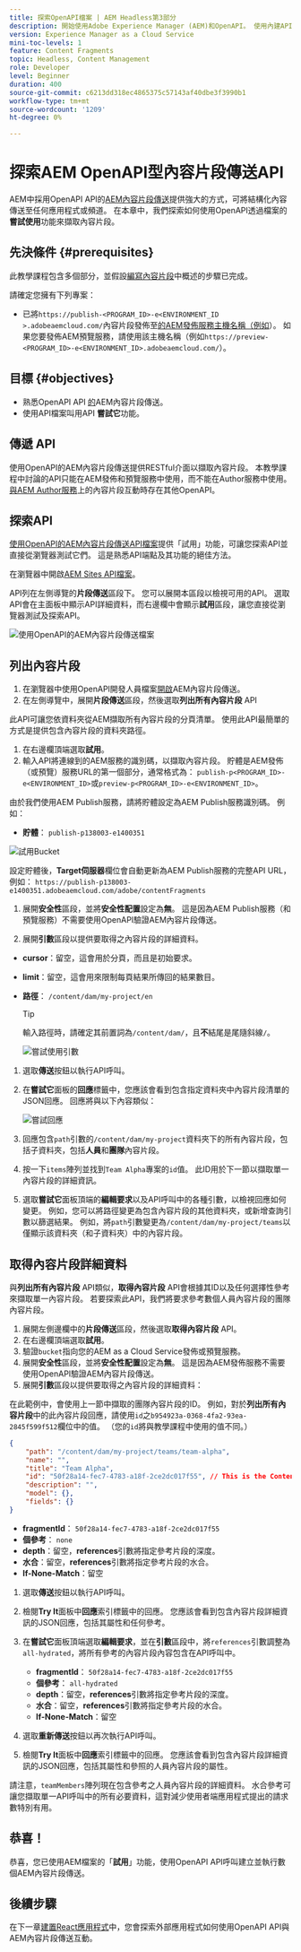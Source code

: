 ```yaml
---
title: 探索OpenAPI檔案 | AEM Headless第3部分
description: 開始使用Adobe Experience Manager (AEM)和OpenAPI。 使用內建API檔案探索AEM的OpenAPI型內容片段傳送API。 瞭解AEM如何根據內容片段模型自動產生OpenAPI結構描述。 使用API檔案嘗試建構基本查詢。
version: Experience Manager as a Cloud Service
mini-toc-levels: 1
feature: Content Fragments
topic: Headless, Content Management
role: Developer
level: Beginner
duration: 400
source-git-commit: c6213dd318ec4865375c57143af40dbe3f3990b1
workflow-type: tm+mt
source-wordcount: '1209'
ht-degree: 0%

---
```



# 探索AEM OpenAPI型內容片段傳送API

AEM中採用OpenAPI API的[AEM內容片段傳送](https://developer.adobe.com/experience-cloud/experience-manager-apis/api/stable/contentfragments/delivery/)提供強大的方式，可將結構化內容傳送至任何應用程式或頻道。 在本章中，我們探索如何使用OpenAPI透過檔案的&#x200B;**嘗試使用**&#x200B;功能來擷取內容片段。

## 先決條件 {#prerequisites}

此教學課程包含多個部分，並假設[編寫內容片段](./2-author-content-fragments.md)中概述的步驟已完成。

請確定您擁有下列專案：

* 已將`https://publish-<PROGRAM_ID>-e<ENVIRONMENT_ID >.adobeaemcloud.com/`內容片段發佈至[的AEM發佈服務主機名稱（例如](./2-author-content-fragments.md#publish-content-fragments)）。 如果您要發佈AEM預覽服務，請使用該主機名稱（例如`https://preview-<PROGRAM_ID>-e<ENVIRONMENT_ID>.adobeaemcloud.com/`）。

## 目標 {#objectives}

* 熟悉OpenAPI API [的](https://developer.adobe.com/experience-cloud/experience-manager-apis/api/stable/contentfragments/delivery/)AEM內容片段傳送。
* 使用API檔案叫用API **嘗試它**&#x200B;功能。

## 傳遞 API

使用OpenAPI的AEM內容片段傳送提供RESTful介面以擷取內容片段。 本教學課程中討論的API只能在AEM發佈和預覽服務中使用，而不能在Author服務中使用。 [與AEM Author服務](https://developer.adobe.com/experience-cloud/experience-manager-apis/api/stable/sites/)上的內容片段互動時存在其他OpenAPI。

## 探索API

[使用OpenAPI的AEM內容片段傳送API檔案](https://developer.adobe.com/experience-cloud/experience-manager-apis/api/stable/contentfragments/delivery/)提供「試用」功能，可讓您探索API並直接從瀏覽器測試它們。 這是熟悉API端點及其功能的絕佳方法。

在瀏覽器中開啟[AEM Sites API檔案](https://developer.adobe.com/experience-cloud/experience-manager-apis/api/stable/contentfragments/delivery/)。

API列在左側導覽的&#x200B;**片段傳送**&#x200B;區段下。 您可以展開本區段以檢視可用的API。 選取API會在主面板中顯示API詳細資料，而右邊欄中會顯示&#x200B;**試用**&#x200B;區段，讓您直接從瀏覽器測試及探索API。

![使用OpenAPI的AEM內容片段傳送檔案](./assets/3/docs-overview.png)

## 列出內容片段

1. 在瀏覽器中使用OpenAPI開發人員檔案[開啟](https://developer.adobe.com/experience-cloud/experience-manager-apis/api/stable/contentfragments/delivery/)AEM內容片段傳送。
1. 在左側導覽中，展開&#x200B;**片段傳送**&#x200B;區段，然後選取&#x200B;**列出所有內容片段** API

此API可讓您依資料夾從AEM擷取所有內容片段的分頁清單。 使用此API最簡單的方式是提供包含內容片段的資料夾路徑。

1. 在右邊欄頂端選取&#x200B;**試用**。
1. 輸入API將連線到的AEM服務的識別碼，以擷取內容片段。 貯體是AEM發佈（或預覽）服務URL的第一個部分，通常格式為： `publish-p<PROGRAM_ID>-e<ENVIRONMENT_ID>`或`preview-p<PROGRAM_ID>-e<ENVIRONMENT_ID>`。

由於我們使用AEM Publish服務，請將貯體設定為AEM Publish服務識別碼。 例如：

* **貯體**： `publish-p138003-e1400351`

![試用Bucket](./assets/3/try-it-bucket.png)

設定貯體後，**Target伺服器**&#x200B;欄位會自動更新為AEM Publish服務的完整API URL，例如： `https://publish-p138003-e1400351.adobeaemcloud.com/adobe/contentFragments`

1. 展開&#x200B;**安全性**&#x200B;區段，並將&#x200B;**安全性配置**&#x200B;設定為&#x200B;**無**。 這是因為AEM Publish服務（和預覽服務）不需要使用OpenAPI驗證AEM內容片段傳送。

1. 展開&#x200B;**引數**&#x200B;區段以提供要取得之內容片段的詳細資料。

* **cursor**：留空，這會用於分頁，而且是初始要求。
* **limit**：留空，這會用來限制每頁結果所傳回的結果數目。
* **路徑**： `/content/dam/my-project/en`

  >[!TIP]
  > 輸入路徑時，請確定其前置詞為`/content/dam/`，且&#x200B;**不**&#x200B;結尾是尾隨斜線`/`。

  ![嘗試使用引數](assets/3/try-it-parameters.png)

1. 選取&#x200B;**傳送**&#x200B;按鈕以執行API呼叫。
1. 在&#x200B;**嘗試它**&#x200B;面板的&#x200B;**回應**&#x200B;標籤中，您應該會看到包含指定資料夾中內容片段清單的JSON回應。 回應將與以下內容類似：

   ![嘗試回應](./assets/3/try-it-response.png)

1. 回應包含`path`引數的`/content/dam/my-project`資料夾下的所有內容片段，包括子資料夾，包括&#x200B;**人員**&#x200B;和&#x200B;**團隊**&#x200B;內容片段。
1. 按一下`items`陣列並找到`Team Alpha`專案的`id`值。 此ID用於下一節以擷取單一內容片段的詳細資訊。
1. 選取&#x200B;**嘗試它**&#x200B;面板頂端的&#x200B;**編輯要求**&#x200B;以及API呼叫中的各種引數，以檢視回應如何變更。 例如，您可以將路徑變更為包含內容片段的其他資料夾，或新增查詢引數以篩選結果。 例如，將`path`引數變更為`/content/dam/my-project/teams`以僅顯示該資料夾（和子資料夾）中的內容片段。

## 取得內容片段詳細資料

與&#x200B;**列出所有內容片段** API類似，**取得內容片段** API會根據其ID以及任何選擇性參考來擷取單一內容片段。 若要探索此API，我們將要求參考數個人員內容片段的團隊內容片段。

1. 展開左側邊欄中的&#x200B;**片段傳送**&#x200B;區段，然後選取&#x200B;**取得內容片段** API。
1. 在右邊欄頂端選取&#x200B;**試用**。
1. 驗證`bucket`指向您的AEM as a Cloud Service發佈或預覽服務。
1. 展開&#x200B;**安全性**&#x200B;區段，並將&#x200B;**安全性配置**&#x200B;設定為&#x200B;**無**。 這是因為AEM發佈服務不需要使用OpenAPI驗證AEM內容片段傳送。
1. 展開&#x200B;**引數**&#x200B;區段以提供要取得之內容片段的詳細資料：

在此範例中，會使用上一節中擷取的團隊內容片段的ID。 例如，對於&#x200B;**列出所有內容片段**&#x200B;中的此內容片段回應，請使用`id`之`b954923a-0368-4fa2-93ea-2845f599f512`欄位中的值。 （您的`id`將與教學課程中使用的值不同。）

```json
{
    "path": "/content/dam/my-project/teams/team-alpha",
    "name": "",
    "title": "Team Alpha",
    "id": "50f28a14-fec7-4783-a18f-2ce2dc017f55", // This is the Content Fragment ID
    "description": "",
    "model": {},
    "fields": {} 
}
```

* **fragmentId**： `50f28a14-fec7-4783-a18f-2ce2dc017f55`
* **個參考**： `none`
* **depth**：留空，**references**&#x200B;引數將指定參考片段的深度。
* **水合**：留空，**references**&#x200B;引數將指定參考片段的水合。
* **If-None-Match**：留空

1. 選取&#x200B;**傳送**&#x200B;按鈕以執行API呼叫。
1. 檢閱&#x200B;**Try It**&#x200B;面板中&#x200B;**回應**&#x200B;索引標籤中的回應。 您應該會看到包含內容片段詳細資訊的JSON回應，包括其屬性和任何參考。
1. 在&#x200B;**嘗試它**&#x200B;面板頂端選取&#x200B;**編輯要求**，並在&#x200B;**引數**&#x200B;區段中，將`references`引數調整為`all-hydrated`，將所有參考的內容片段內容包含在API呼叫中。

   * **fragmentId**： `50f28a14-fec7-4783-a18f-2ce2dc017f55`
   * **個參考**： `all-hydrated`
   * **depth**：留空，**references**&#x200B;引數將指定參考片段的深度。
   * **水合**：留空，**references**&#x200B;引數將指定參考片段的水合。
   * **If-None-Match**：留空

1. 選取&#x200B;**重新傳送**&#x200B;按鈕以再次執行API呼叫。
1. 檢閱&#x200B;**Try It**&#x200B;面板中&#x200B;**回應**&#x200B;索引標籤中的回應。 您應該會看到包含內容片段詳細資訊的JSON回應，包括其屬性和參照的人員內容片段的屬性。

請注意，`teamMembers`陣列現在包含參考之人員內容片段的詳細資料。 水合參考可讓您擷取單一API呼叫中的所有必要資料，這對減少使用者端應用程式提出的請求數特別有用。

## 恭喜！

恭喜，您已使用AEM檔案的「**試用**」功能，使用OpenAPI API呼叫建立並執行數個AEM內容片段傳送。

## 後續步驟

在下一章[建置React應用程式](./4-react-app.md)中，您會探索外部應用程式如何使用OpenAPI API與AEM內容片段傳送互動。

